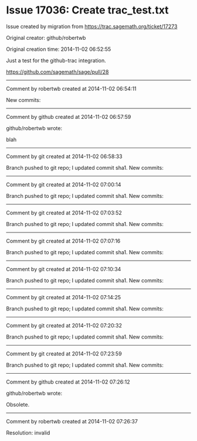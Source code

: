 # Issue 17036: Create trac_test.txt

Issue created by migration from https://trac.sagemath.org/ticket/17273

Original creator: github/robertwb

Original creation time: 2014-11-02 06:52:55

Just a test for the github-trac integration.

https://github.com/sagemath/sage/pull/28


---

Comment by robertwb created at 2014-11-02 06:54:11

New commits:


---

Comment by github created at 2014-11-02 06:57:59

github/robertwb wrote:

blah


---

Comment by git created at 2014-11-02 06:58:33

Branch pushed to git repo; I updated commit sha1. New commits:


---

Comment by git created at 2014-11-02 07:00:14

Branch pushed to git repo; I updated commit sha1. New commits:


---

Comment by git created at 2014-11-02 07:03:52

Branch pushed to git repo; I updated commit sha1. New commits:


---

Comment by git created at 2014-11-02 07:07:16

Branch pushed to git repo; I updated commit sha1. New commits:


---

Comment by git created at 2014-11-02 07:10:34

Branch pushed to git repo; I updated commit sha1. New commits:


---

Comment by git created at 2014-11-02 07:14:25

Branch pushed to git repo; I updated commit sha1. New commits:


---

Comment by git created at 2014-11-02 07:20:32

Branch pushed to git repo; I updated commit sha1. New commits:


---

Comment by git created at 2014-11-02 07:23:59

Branch pushed to git repo; I updated commit sha1. New commits:


---

Comment by github created at 2014-11-02 07:26:12

github/robertwb wrote:

Obsolete.


---

Comment by robertwb created at 2014-11-02 07:26:37

Resolution: invalid
